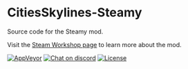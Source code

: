 # CitiesSkylines-Steamy
Source code for the Steamy mod.

Visit the [Steam Workshop page](http://steamcommunity.com/sharedfiles/filedetails/?id=794268416) to learn more about the mod.

[![AppVeyor](https://ci.appveyor.com/api/projects/status/github/sexyfishhorse/citiesskylines-steamy?svg=true)](https://ci.appveyor.com/project/asser-dk/citiesskylines-steamy) [![Chat on discord](https://img.shields.io/badge/chat-on%20discord-738bd7.svg)](https://discord.gg/AKvKQWr) [![License](https://img.shields.io/github/license/mashape/apistatus.svg?maxAge=2592000)](https://sexyfishhorse.mit-license.org/)
